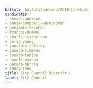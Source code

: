```yaml
---
ballot: _ballots/oakland/2018-11-06.md
candidates:
- ahmad-anderson
- annie-campbell-washington
- benjamin-m-cohen
- francis-hummel
- charlie-michelson
- chris-young
- jonathan-selsley
- joseph-simmons
- joseph-tanios
- nayeli-maxson
- pamela-harris
- sheng-thao
title: City Council District 4
label: City Council
---
```

